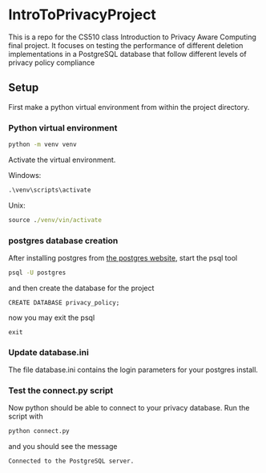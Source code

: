 # IntroToPrivacyProject

This is a repo for the CS510 class Introduction to Privacy Aware Computing final project. It focuses on testing the performance of different deletion implementations in a PostgreSQL database that follow different levels of privacy policy compliance

## Setup

First make a python virtual environment from within the project directory.

### Python virtual environment

```cmd
python -m venv venv
```

Activate the virtual environment.

Windows:

```cmd
.\venv\scripts\activate
```

Unix:

```cmd
source ./venv/vin/activate
```

### postgres database creation

After installing postgres from [the postgres website](https://www.postgresql.org/download/), start the psql tool

```cmd
psql -U postgres
```

and then create the database for the project

```psql
CREATE DATABASE privacy_policy;
```

now you may exit the psql

```psql
exit
```

### Update database.ini

The file database.ini contains the login parameters for your postgres install.

### Test the connect.py script

Now python should be able to connect to your privacy database. Run the script with

```cmd
python connect.py
```

and you should see the message

```cmd
Connected to the PostgreSQL server.
```
